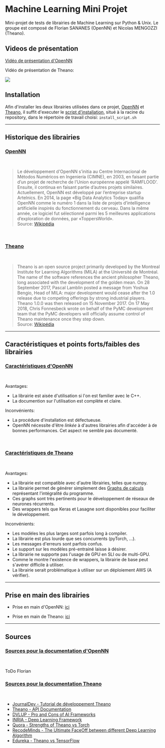 # Machine Learning Mini Projet

Mini-projet de tests de librairies de Machine Learning sur Python & Unix.  Le groupe est composé de Florian SANANES (OpenNN) et Nicolas MENGOZZI (Theano).

## Videos de présentation

[Vidéo de présentation d'OpenNN](https://github.com/NicowNicow/MLminiprojet/blob/main/vids/openNN_pitch.mp4)

Vidéo de présentation de Theano:

<a href="https://www.youtube.com/watch?v=AYyUuKGogbw">
   <img src="https://img.youtube.com/vi/AYyUuKGogbw/0.jpg">
</a>

<br>

## Installation

Afin d'installer les deux librairies utilisées dans ce projet, [OpenNN](https://www.opennn.net/) et [Theano](https://www.tutorialspoint.com/theano/index.htm), il suffit d'executer le [script d'installation](https://github.com/NicowNicow/MLminiprojet/blob/14a55f329b63c61fb16873534a3756683c6b9133/install_script.sh), situé à la racine du repository, dans le répertoire de travail choisi: `install_script.sh`


---

## Historique des librairies

<h3><u>OpenNN</h3></u>
<br>

> Le développement d'OpenNN s’initia au Centre Internacional de Métodos Numéricos en Ingeniería (CIMNE), en 2003, en faisant partie d’un projet de recherche de l’Union européenne appelé ‘RAMFLOOD’. Ensuite, il continua en faisant partie d’autres projets similaires. Actuellement, OpenNN est développé par l’entreprise startup Artelnics. En 2014, la page «Big Data Analytics Today» qualifia OpenNN comme le numéro 1 dans la liste de projets d’intelligence artificielle inspirés du fonctionnement du cerveau. Dans la même année, ce logiciel fut sélectionné parmi les 5 meilleures applications d’exploration de données, par «ToppersWorld».  
Source: [Wikipédia](https://fr.wikipedia.org/wiki/OpenNN)

<br>

<h3><u>Theano</h3></u>
<br>

> Theano is an open source project primarily developed by the Montreal Institute for Learning Algorithms (MILA) at the Université de Montréal.
The name of the software references the ancient philosopher Theano, long associated with the development of the golden mean.
On 28 September 2017, Pascal Lamblin posted a message from Yoshua Bengio, Head of MILA: major development would cease after the 1.0 release due to competing offerings by strong industrial players. Theano 1.0.0 was then released on 15 November 2017.
On 17 May 2018, Chris Fonnesbeck wrote on behalf of the PyMC development team that the PyMC developers will officially assume control of Theano maintenance once they step down.  
Source: [Wikipédia](https://en.wikipedia.org/wiki/Theano_(software))

---

## Caractéristiques et points forts/faibles des librairies

<h3><u>Caractéristiques d'OpenNN</h3></u>
<br>

Avantages:

- La librairie est aisée d'utilisation si l'on est familier avec le C++.
- La documention sur l'utilisation est complète et claire.

Inconvénients:

- La procédure d'installation est défectueuse.
- OpenNN nécessite d'être *linkée* à d'autres librairies afin d'accéder à de bonnes performances. Cet aspect ne semble pas documenté.
  
<br>

<h3><u>Caractéristiques de Theano</h3></u>
<br>

Avantages:

- La librairie est compatible avec d'autre librairies, telles que numpy.
- La librairie permet de générer simplement des [Graphs de calculs](https://www.tutorialspoint.com/theano/theano_computational_graph.htm) représentant l'intégralité du programme.
- Ces graphs sont très pertinents pour le développement de réseaux de neurones récurrents.
- Des wrappers tels que Keras et Lasagne sont disponibles pour faciliter le développement.

Inconvénients:

- Les modèles les plus larges sont parfois long à compiler.
- La librairie est plus lourde que ses concurrents (pyTorch, ...).
- Les messages d'erreurs sont parfois confus.
- Le support sur les modèles pré-entrainé laisse à désirer.
- La librairie ne supporte pas l'usage de GPU en SLI ou de multi-GPU.
- Comme le montre l'existence de wrappers, la librairie de base peut s'avérer difficile à utiliser.
- La librairie serait problématique à utiliser sur un déploiement AWS (A vérifier).
  
---
  
## Prise en main des librairies

* Prise en main d'OpenNN: [ici](https://github.com/NicowNicow/MLminiprojet/blob/main/try-OpenNN.md)

* Prise en main de Theano: [ici](https://github.com/NicowNicow/MLminiprojet/blob/main/try-Theano.md)

---

## Sources

<h3><u>Sources pour la documentation d'OpenNN</h3></u>
<br>

ToDo Florian

<h3><u>Sources pour la documentation Theano</h3></u>
<br>
  
- [JournalDev - Tutorial de développement Theano](https://www.journaldev.com/17840/theano-python-tutorial)
- [Theano - API Documentation](https://theano-pymc.readthedocs.io/en/latest/library/index.html)
- [DVLUP - Pro and Cons of AI Frameworks](https://dvlup.tech/2018/12/18/ai-frameworks-pros-cons/)
- [INRIA - Deep Learning Framework](https://project.inria.fr/deeplearning/files/2016/05/DLFrameworks.pdf)
- [Quora - Strengths of Theano vs Torch](https://www.quora.com/Deep-Learning-What-are-the-strengths-of-Theano-vs-Torch)
- [RecodeMinds - The Ultimate FaceOff between different Deep Learning Algorithm](https://recodeminds.com/blog/the-ultimate-face-off-between-different-deep-learning-frameworks/)
- [Edureka - Theano vs TensorFlow](https://www.edureka.co/blog/theano-vs-tensorflow/)
